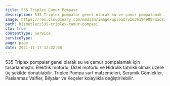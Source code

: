 ```yaml
---
title: 535 Triplex Çamur Pompası
description: 535 Triplex pompalar genel olarak su ve çamur pompalamak için tasarlanmıştır.
image: https://res.cloudinary.com/madsan/image/upload/v1636194989/madsan-stock/IMG_3195_zkr2vt.jpg
path: hizmetler/535-triplex-camur-pompasi
cta: true
contentType: Service
serviceType: 
page: page
date: 2021-11-17 12:32:08
---
```

535 Triplex pompalar genel olarak su ve çamur pompalamak için tasarlanmıştır. Elektrik motorlu, Dizel motorlu ve Hidrolik tahrikli olmak üzere üç şekilde donatılabilir. Triplex Pompa sarf malzemeleri, Seramik Gömlekler, Paslanmaz Valfler, Bilyalar ve Keçeler kolaylıkla değiştirilebilir.
